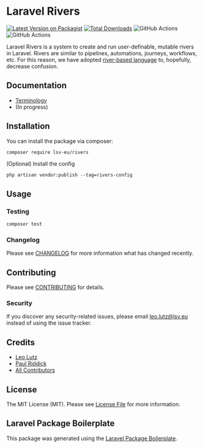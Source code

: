 # Laravel Rivers

[![Latest Version on Packagist](https://img.shields.io/packagist/v/lsv-eu/laravel-rivers.svg?style=flat-square)](https://packagist.org/packages/lsv-eu/laravel-rivers)
[![Total Downloads](https://img.shields.io/packagist/dt/lsv-eu/laravel-rivers.svg?style=flat-square)](https://packagist.org/packages/lsv-eu/laravel-rivers)
![GitHub Actions](https://github.com/lsv-eu/rivers/actions/workflows/main.yml/badge.svg)
![GitHub Actions](https://github.com/lsv-eu/rivers/actions/workflows/lint.yml/badge.svg)

Laravel Rivers is a system to create and run user-definable, mutable rivers in Laravel. Rivers are similar to pipelines, automations, journeys, workflows, etc. For this reason, we have adopted [river-based language](https://github.com/lsv-eu/laravel-rivers/blob/main/docs/terminology.md) to, hopefully, decrease confusion.

## Documentation

- [Terminology](https://github.com/lsv-eu/laravel-rivers/blob/main/docs/terminology.md)
- (In progress)

## Installation

You can install the package via composer:

```bash
composer require lsv-eu/rivers
```

(Optional) Install the config
```shell
php artisan vendor:publish --tag=rivers-config
```

## Usage

### Testing

```bash
composer test
```

### Changelog

Please see [CHANGELOG](CHANGELOG.md) for more information what has changed recently.

## Contributing

Please see [CONTRIBUTING](CONTRIBUTING.md) for details.

### Security

If you discover any security-related issues, please email leo.lutz@lsv.eu instead of using the issue tracker.

## Credits

-   [Leo Lutz](https://github.com/skeemer)
-   [Paul Riddick](https://github.com/paulriddickeu)
-   [All Contributors](https://github.com/lsv-eu/laravel-rivers/contributors)

## License

The MIT License (MIT). Please see [License File](LICENSE.md) for more information.

## Laravel Package Boilerplate

This package was generated using the [Laravel Package Boilerplate](https://laravelpackageboilerplate.com).
